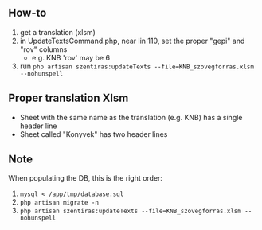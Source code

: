 ## How-to

1. get a translation (xlsm)
2. in UpdateTextsCommand.php, near lin 110, set the proper "gepi" and "rov" columns
      - e.g. KNB 'rov' may be 6
3. run `php artisan szentiras:updateTexts --file=KNB_szovegforras.xlsm --nohunspell`

## Proper translation Xlsm

- Sheet with the same name as the translation (e.g. KNB) has a single header line
- Sheet called "Konyvek" has two header lines

## Note

When populating the DB, this is the right order:

1. `mysql < /app/tmp/database.sql`
2. `php artisan migrate -n`
3. `php artisan szentiras:updateTexts --file=KNB_szovegforras.xlsm --nohunspell`
